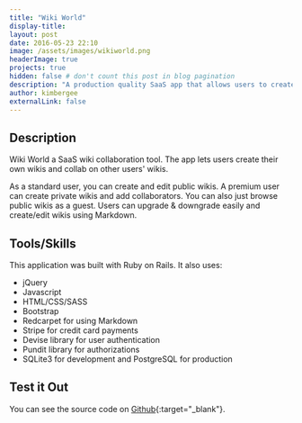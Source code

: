 ```yaml
---
title: "Wiki World"
display-title:
layout: post
date: 2016-05-23 22:10
image: /assets/images/wikiworld.png
headerImage: true
projects: true
hidden: false # don't count this post in blog pagination
description: "A production quality SaaS app that allows users to create their own wikis."
author: kimbergee
externalLink: false
---
```

## Description

Wiki World a SaaS wiki collaboration tool. The app lets users create their own wikis and collab on other users' wikis.

As a standard user, you can create and edit public wikis. A premium user can create private wikis and add collaborators. You can also just browse public wikis as a guest. Users can upgrade & downgrade easily and create/edit wikis using Markdown.

## Tools/Skills
This application was built with Ruby on Rails. It also uses:

* jQuery
* Javascript
* HTML/CSS/SASS
* Bootstrap
* Redcarpet for using Markdown
* Stripe for credit card payments
* Devise library for user authentication
* Pundit library for authorizations
* SQLite3 for development and PostgreSQL for production


## Test it Out

You can see the source code on [Github](https://github.com/kimbergee/wikiworld){:target="_blank"}.
